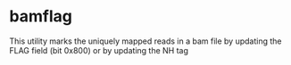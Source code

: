 bamflag
=======

This utility marks the uniquely mapped reads in a bam file by updating the FLAG field (bit 0x800) or by updating the NH tag